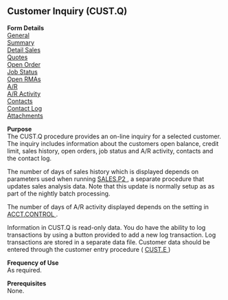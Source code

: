 ##  Customer Inquiry (CUST.Q)

<PageHeader />

**Form Details**  
[ General ](CUST-Q-1/README.md)   
[ Summary ](CUST-Q-2/README.md)   
[ Detail Sales ](CUST-Q-3/README.md)   
[ Quotes ](CUST-Q-4/README.md)   
[ Open Order ](CUST-Q-5/README.md)   
[ Job Status ](CUST-Q-6/README.md)   
[ Open RMAs ](CUST-Q-7/README.md)   
[ A/R ](CUST-Q-8/README.md)   
[ A/R Activity ](CUST-Q-9/README.md)   
[ Contacts ](CUST-Q-10/README.md)   
[ Contact Log ](CUST-Q-11/README.md)   
[ Attachments ](CUST-Q-12/README.md)   

**Purpose**  
The CUST.Q procedure provides an on-line inquiry for a selected customer. The
inquiry includes information about the customers open balance, credit limit,
sales history, open orders, job status and A/R activity, contacts and the
contact log.  
  
The number of days of sales history which is displayed depends on parameters used when running [ SALES.P2 ](SALES-P2/README.md) , a separate procedure that updates sales analysis data. Note that this update is normally setup as as part of the nightly batch processing.   
  
The number of days of A/R activity displayed depends on the setting in [ ACCT.CONTROL ](../../../AP-OVERVIEW/AP-ENTRY/ACCT-CONTROL/README.md) .   
  
Information in CUST.Q is read-only data. You do have the ability to log transactions by using a button provided to add a new log transaction. Log transactions are stored in a separate data file. Customer data should be entered through the customer entry procedure ( [ CUST.E ](CUST-E/README.md) )   

**Frequency of Use**  
As required.

**Prerequisites**  
None.

<badge text= "Version 8.10.57" vertical="middle" />

<PageFooter />